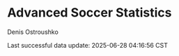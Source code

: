 # Advanced Soccer Statistics
Denis Ostroushko

<!-- gfm -->

Last successful data update: 2025-06-28 04:16:56 CST
